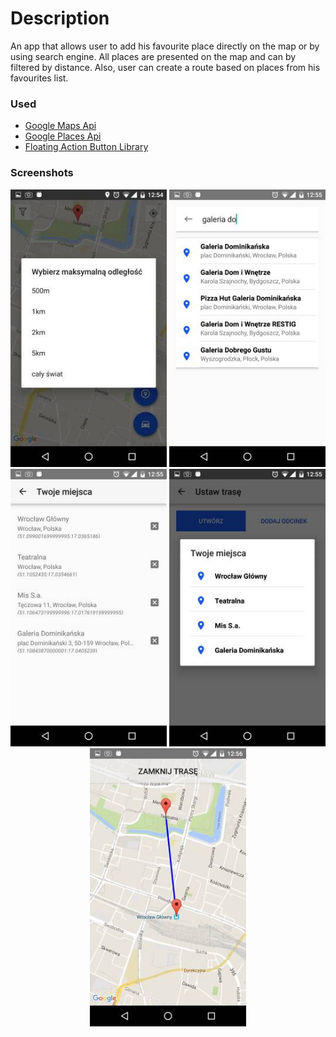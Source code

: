 # Description #

An app that allows user to add his favourite place directly on the map or by using search engine. All places are presented on the map and can by filtered by distance. Also, user can create a route based on places from his favourites list.

### Used ###

* [Google Maps Api](https://developers.google.com/maps/)
* [Google Places Api](https://developers.google.com/places/)
* [Floating Action Button Library](https://github.com/Clans/FloatingActionButton)

### Screenshots ###
<p align="center">
<img src="images/2087629762-phpJQO8lbAM.jpg" width="250"/>
<img src="images/690323646-php52XuZwAM.jpg" width="250"/>
<img src="images/1526993596-phpjPj5H7AM.jpg" width="250"/>
<img src="images/2513389188-phpHrVoj9AM.jpg" width="250"/>
<img src="images/474590936-phpdfXJciAM.jpg" width="250"/>
</p>
